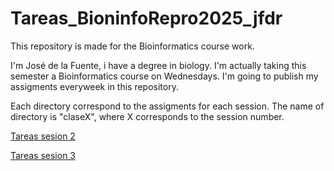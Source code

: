 # Tareas_BioninfoRepro2025_jfdr
This repository is made for the Bioinformatics course work.

I'm José de la Fuente, i have a degree in biology. I'm actually taking this semester a Bioinformatics course on Wednesdays.
I'm going to publish my assigments everyweek in this repository.

Each directory correspond to the assigments for each session. The name of directory is "claseX", where X corresponds to the session number.

[Tareas sesion 2](https://github.com/josedelafuenter22/Tareas_BioninfoRepro2025_jfdr/blob/main/clase2/Markdown%20tareas%20clase%202.md)

[Tareas sesion 3](hhttps://github.com/josedelafuenter22/Tareas_BioninfoRepro2025_jfdr/blob/main/clase3/Tarea3.md)
